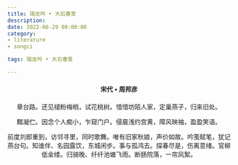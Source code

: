 ```yaml
---
title: 瑞龙吟 • 大石春景
description:
date: 2022-06-29 00:00:00
category:
- literature
- songci

tags: 瑞龙吟 • 大石春景

---
```


<div id="poem-author">
    宋代 • 周邦彦
</div>
<div id="poem-body">
<p class="poem-paragraph">章台路。还见褪粉梅梢，试花桃树。愔愔坊陌人家，定巢燕子，归来旧处。</p>
<p class="poem-paragraph">黯凝伫。因念个人痴小，乍窥门户。侵晨浅约宫黄，障风映袖，盈盈笑语。</p>
<p class="poem-paragraph">前度刘郎重到，访邻寻里，同时歌舞。唯有旧家秋娘，声价如故。吟笺赋笔，犹记燕台句。知谁伴、名园露饮，东城闲步。事与孤鸿去。探春尽是，伤离意绪。官柳低金缕。归骑晚、纤纤池塘飞雨。断肠院落，一帘风絮。</p>

</div>

<style>

#poem-author {
    width: 100%;
    text-align: center;
    margin: 20px 0;
    font-weight: bold;
}
#poem-body {
    width: 100%;
    text-align: center;
}
.poem-paragraph {
    font-family: "仿宋"
}

</style>